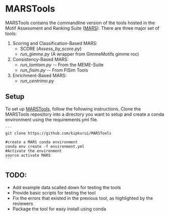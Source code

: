# MARSTools

MARSTools contains the commandline version of the tools hosted in the Motif Assessment and Ranking Suite
([MARS](http://www.bioinf.ict.ru.ac.za)). There are three major set of tools:

1. Scoring and Classification-Based MARS:
    * SCORE (*Assess_by_score.py*)
    * *run_gimme.py* (A wrapper from GimmeMotifs gimme roc)
2. Consistency-Based MARS:
    * *run_tomtom.py* -- From the MEME-Suite
    * *run_fisim.py* -- From FISim Tools
3. Enrichment-Based MARS:
    * *run_centrimo.py*

## Setup
To set up [MARSTools](https://github.com/kipkurui/MARSTools), follow the following instructions. Clone the MARSTools repository into a directory you want to setup and create a conda environment using the requirements.yml file.

    ```
    git clone https://github.com/kipkurui/MARSTools

    #create a MARS conda environment
    conda env create -f environment.yml
    #Activate the environment
    source activate MARS
    ```

## TODO:
- Add example data scalled down for testing the tools
- Provide basic scripts for testing the tool
- Fix the errors that existed in the previous tool, as highlighted by the reviewers
- Package the tool for easy install using conda